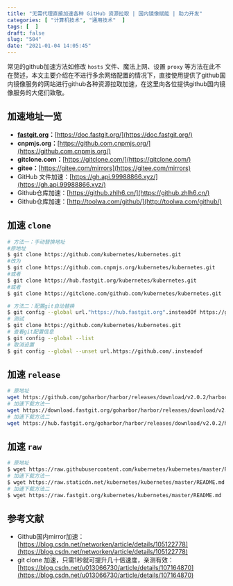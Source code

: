 ```yaml
---
title: "无需代理直接加速各种 GitHub 资源拉取 | 国内镜像赋能 | 助力开发"
categories: [ "计算机技术", "通用技术"  ]
tags: [  ]
draft: false
slug: "504"
date: "2021-01-04 14:05:45"
---
```


常见的github加速方法如修改 `hosts` 文件、魔法上网、设置 `proxy` 等方法在此不在赘述，本文主要介绍在不进行多余网络配置的情况下，直接使用提供了github国内镜像服务的网站进行github各种资源拉取加速，在这里向各位提供github国内镜像服务的大佬们致敬。

## 加速地址一览

- **[fastgit.org](https://hub.fastgit.org/)：**[https://doc.fastgit.org/](https://doc.fastgit.org/)
- **cnpmjs.org：**[https://github.com.cnpmjs.org/](https://github.com.cnpmjs.org/)
- **gitclone.com：**[https://gitclone.com/](https://gitclone.com/)
- **gitee：**[https://gitee.com/mirrors](https://gitee.com/mirrors)
- GitHub 文件加速：[https://gh.api.99988866.xyz/](https://gh.api.99988866.xyz/)
- Github仓库加速：[https://github.zhlh6.cn/](https://github.zhlh6.cn/)
- Github仓库加速：[http://toolwa.com/github/](http://toolwa.com/github/)

## 加速 `clone`

```bash
# 方法一：手动替换地址
#原地址
$ git clone https://github.com/kubernetes/kubernetes.git
#改为
$ git clone https://github.com.cnpmjs.org/kubernetes/kubernetes.git
#或者
$ git clone https://hub.fastgit.org/kubernetes/kubernetes.git
#或者
$ git clone https://gitclone.com/github.com/kubernetes/kubernetes.git

# 方法二：配置git自动替换
$ git config --global url."https://hub.fastgit.org".insteadOf https://github.com
# 测试
$ git clone https://github.com/kubernetes/kubernetes.git
# 查看git配置信息
$ git config --global --list
# 取消设置
$ git config --global --unset url.https://github.com/.insteadof
```

## 加速 `release`

```bash
# 原地址
wget https://github.com/goharbor/harbor/releases/download/v2.0.2/harbor-offline-installer-v2.0.2.tgz
# 加速下载方法一
wget https://download.fastgit.org/goharbor/harbor/releases/download/v2.0.2/harbor-offline-installer-v2.0.2.tgz
# 加速下载方法二
wget https://hub.fastgit.org/goharbor/harbor/releases/download/v2.0.2/harbor-offline-installer-v2.0.2.tgz
```

## 加速 `raw`

```bash
# 原地址
$ wget https://raw.githubusercontent.com/kubernetes/kubernetes/master/README.md
# 加速下载方法一
$ wget https://raw.staticdn.net/kubernetes/kubernetes/master/README.md
# 加速下载方法二
$ wget https://raw.fastgit.org/kubernetes/kubernetes/master/README.md
```

## 参考文献

- Github国内mirror加速：[https://blog.csdn.net/networken/article/details/105122778](https://blog.csdn.net/networken/article/details/105122778)
- git clone 加速，只需1秒就可提升几十倍速度，亲测有效：[https://blog.csdn.net/u013066730/article/details/107164870](https://blog.csdn.net/u013066730/article/details/107164870)
